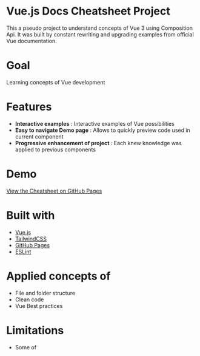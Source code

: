 # Vue.js Docs Cheatsheet Project

This a pseudo project to understand concepts of Vue 3 using Composition Api. It was built by constant rewriting and upgrading examples from official Vue documentation.

# Goal
Learning concepts of Vue development

# Features
- **Interactive examples** : Interactive examples of Vue possibilities
- **Easy to navigate Demo page** : Allows to quickly preview code used in current component
- **Progressive enhancement of project** : Each knew knowledge was applied to previous components

# Demo
[View the Cheatsheet on GitHub Pages](https://mcodelook.github.io/vue-documentation-cheatsheet)

# Built with
- [Vue.js](https://vuejs.org/)
- [TailwindCSS](https://tailwindcss.com/)
- [GitHub Pages](https://pages.github.com/)
- [ESLint](https://eslint.org/)

# Applied concepts of
- File and folder structure
- Clean code
- Vue Best practices


# Limitations
- Some of <Script setup> parts could be moved to seperate composables, on the other hand that could lead to later confusion in using cheat sheet

